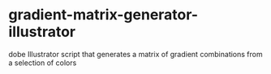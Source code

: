 # gradient-matrix-generator-illustrator
dobe Illustrator script that generates a matrix of gradient combinations from a selection of colors

